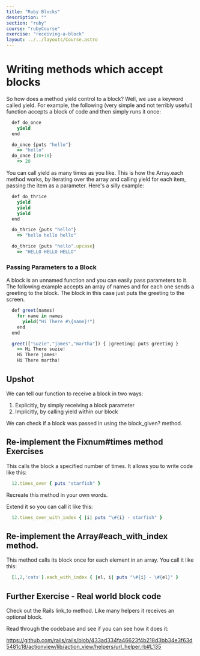 ```yaml
---
title: "Ruby Blocks"
description: ""
section: "ruby"
course: "rubyCourse"
exercise: "receiving-a-block"
layout: ../../layouts/Course.astro
---
```




# Writing methods which accept blocks

So how does a method yield control to a block? Well, we use a keyword called yield. For example, the following (very simple and not terribly useful) function accepts a block of code and then simply runs it once:

```js
  def do_once
    yield
  end

  do_once {puts "hello"}
    => "hello"
  do_once {10+10}
    => 20
```

You can call yield as many times as you like. This is how the Array.each method works, by iterating over the array and calling yield for each item, passing the item as a parameter. Here's a silly example:

```js
  def do_thrice
    yield
    yield
    yield
  end

  do_thrice {puts "hello"}
    => "hello hello hello"

  do_thrice {puts "hello".upcase}
    => "HELLO HELLO HELLO"
```

### Passing Parameters to a Block

A block is an unnamed function and you can easily pass parameters to it. The following example accepts an array of names and for each one sends a greeting to the block. The block in this case just puts the greeting to the screen.

```js
  def greet(names)
    for name in names
      yield("Hi There #\{name}!")
    end
  end

  greet(["suzie","james","martha"]) { |greeting| puts greeting }
    => Hi There suzie!
    Hi There james!
    Hi There martha!
```

## Upshot

We can tell our function to receive a block in two ways:

1. Explicitly, by simply receiving a block parameter
2. Implicitly, by calling yield within our block

We can check if a block was passed in using the block_given? method.

## Re-implement the Fixnum#times method Exercises

This calls the block a specified number of times. It allows you to write code like this:

```ruby
  12.times_over { puts "starfish" }
```

Recreate this method in your own words.

Extend it so you can call it like this:

```ruby
  12.times_over_with_index { |i| puts "\#{i} - starfish" }
```

## Re-implement the Array#each_with_index method.

This method calls its block once for each element in an array. You call it like this:

```ruby
  [1,2,'cats'].each_with_index { |el, i| puts "\#{i} - \#{el}" }
```

## Further Exercise - Real world block code

Check out the Rails link_to method. Like many helpers it receives an optional block.

Read through the codebase and see if you can see how it does it:

<https://github.com/rails/rails/blob/433ad334fa46623f4b218d3bb34e3f63d5481c18/actionview/lib/action_view/helpers/url_helper.rb#L135>
